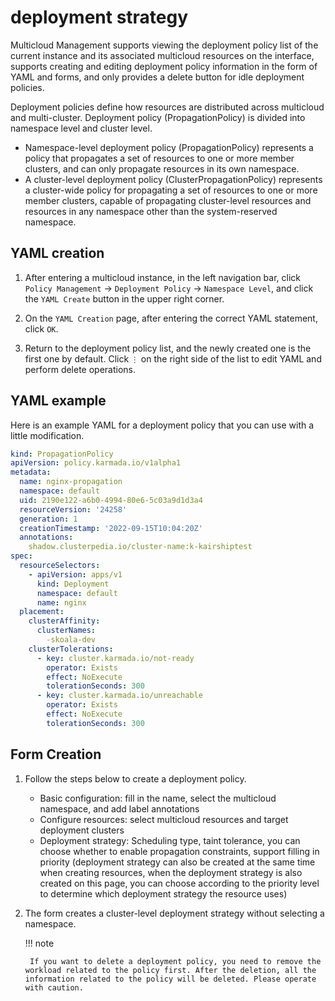 # deployment strategy

Multicloud Management supports viewing the deployment policy list of the current instance and its associated multicloud resources on the interface, supports creating and editing deployment policy information in the form of YAML and forms, and only provides a delete button for idle deployment policies.

Deployment policies define how resources are distributed across multicloud and multi-cluster. Deployment policy (PropagationPolicy) is divided into namespace level and cluster level.

- Namespace-level deployment policy (PropagationPolicy) represents a policy that propagates a set of resources to one or more member clusters, and can only propagate resources in its own namespace.
- A cluster-level deployment policy (ClusterPropagationPolicy) represents a cluster-wide policy for propagating a set of resources to one or more member clusters, capable of propagating cluster-level resources and resources in any namespace other than the system-reserved namespace.

## YAML creation

1. After entering a multicloud instance, in the left navigation bar, click `Policy Management` -> `Deployment Policy` -> `Namespace Level`, and click the `YAML Create` button in the upper right corner.

    <!--screenshot-->

2. On the `YAML Creation` page, after entering the correct YAML statement, click `OK`.

    <!--screenshot-->

3. Return to the deployment policy list, and the newly created one is the first one by default. Click `⋮` on the right side of the list to edit YAML and perform delete operations.

## YAML example

Here is an example YAML for a deployment policy that you can use with a little modification.

```yaml title="YAML example"
kind: PropagationPolicy
apiVersion: policy.karmada.io/v1alpha1
metadata:
  name: nginx-propagation
  namespace: default
  uid: 2190e122-a6b0-4994-80e6-5c03a9d1d3a4
  resourceVersion: '24258'
  generation: 1
  creationTimestamp: '2022-09-15T10:04:20Z'
  annotations:
    shadow.clusterpedia.io/cluster-name:k-kairshiptest
spec:
  resourceSelectors:
    - apiVersion: apps/v1
      kind: Deployment
      namespace: default
      name: nginx
  placement:
    clusterAffinity:
      clusterNames:
        -skoala-dev
    clusterTolerations:
      - key: cluster.karmada.io/not-ready
        operator: Exists
        effect: NoExecute
        tolerationSeconds: 300
      - key: cluster.karmada.io/unreachable
        operator: Exists
        effect: NoExecute
        tolerationSeconds: 300
```

## Form Creation

1. Follow the steps below to create a deployment policy.

    - Basic configuration: fill in the name, select the multicloud namespace, and add label annotations
    - Configure resources: select multicloud resources and target deployment clusters
    - Deployment strategy: Scheduling type, taint tolerance, you can choose whether to enable propagation constraints, support filling in priority (deployment strategy can also be created at the same time when creating resources, when the deployment strategy is also created on this page, you can choose according to the priority level to determine which deployment strategy the resource uses)

    <!--screenshot-->

    <!--screenshot-->

2. The form creates a cluster-level deployment strategy without selecting a namespace.

    <!--screenshot-->

    !!! note

        If you want to delete a deployment policy, you need to remove the workload related to the policy first. After the deletion, all the information related to the policy will be deleted. Please operate with caution.